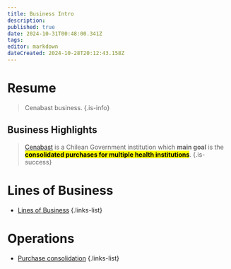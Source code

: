 ```yaml
---
title: Business Intro
description: 
published: true
date: 2024-10-31T00:48:00.341Z
tags: 
editor: markdown
dateCreated: 2024-10-28T20:12:43.158Z
---
```


# Resume
> Cenabast business.
{.is-info}


## Business Highlights


> [Cenabast](https://www.cenabast.cl) is a Chilean Government institution which **main goal** is the <mark> **consolidated purchases for multiple health institutions**</mark>. 
{.is-success}

# Lines of Business

- [Lines of Business](../business/lines-of-business)
{.links-list}

# Operations

- [Purchase consolidation](purchase-consolidation)
{.links-list}






